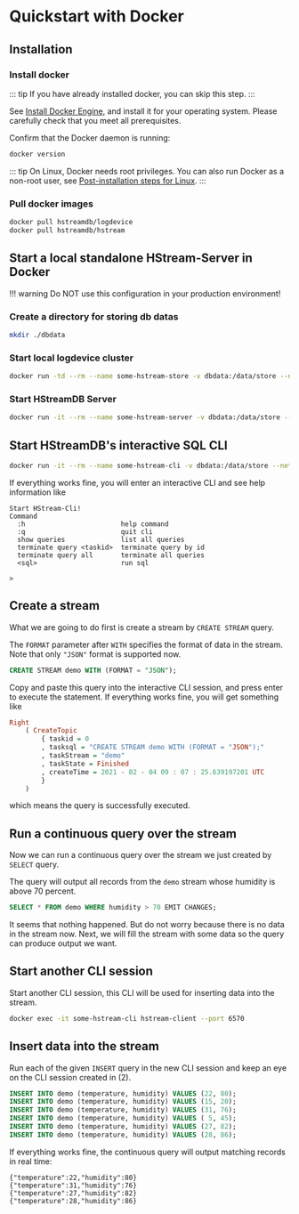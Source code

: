 # Quickstart with Docker

## Installation

### Install docker

::: tip
If you have already installed docker, you can skip this step.
:::

See [Install Docker Engine](https://docs.docker.com/engine/install/),
and install it for your operating system. Please carefully check that you
meet all prerequisites.

Confirm that the Docker daemon is running:

```sh
docker version
```

::: tip
On Linux, Docker needs root privileges. You can also run Docker as a non-root user, see [Post-installation steps for Linux](https://docs.docker.com/engine/install/linux-postinstall/#manage-docker-as-a-non-root-user).
:::

### Pull docker images

```sh
docker pull hstreamdb/logdevice
docker pull hstreamdb/hstream
```


## Start a local standalone HStream-Server in Docker

!!! warning
    Do NOT use this configuration in your production environment!

### Create a directory for storing db datas

```sh
mkdir ./dbdata
```

### Start local logdevice cluster

```sh
docker run -td --rm --name some-hstream-store -v dbdata:/data/store --network host hstreamdb/logdevice ld-dev-cluster --root /data/store --use-tcp
```

### Start HStreamDB Server

```sh
docker run -it --rm --name some-hstream-server -v dbdata:/data/store --network host hstreamdb/hstream hstream-server --port 6570 -l /data/store/logdevice.conf
```


## Start HStreamDB's interactive SQL CLI

```sh
docker run -it --rm --name some-hstream-cli -v dbdata:/data/store --network host hstreamdb/hstream hstream-client --port 6570
```

If everything works fine, you will enter an interactive CLI and see help information like

```
Start HStream-Cli!
Command
  :h                        help command
  :q                        quit cli
  show queries              list all queries
  terminate query <taskid>  terminate query by id
  terminate query all       terminate all queries
  <sql>                     run sql

>
```

## Create a stream

What we are going to do first is create a stream by `CREATE STREAM` query.

The `FORMAT` parameter after `WITH` specifies the format of data in the stream. Note that only `"JSON"` format is supported now.

```sql
CREATE STREAM demo WITH (FORMAT = "JSON");
```

Copy and paste this query into the interactive CLI session, and press enter to execute the statement. If everything works fine, you will get something like

```Haskell
Right
    ( CreateTopic
        { taskid = 0
        , tasksql = "CREATE STREAM demo WITH (FORMAT = "JSON");"
        , taskStream = "demo"
        , taskState = Finished
        , createTime = 2021 - 02 - 04 09 : 07 : 25.639197201 UTC
        }
    )
```
which means the query is successfully executed.


## Run a continuous query over the stream

Now we can run a continuous query over the stream we just created by `SELECT` query.

The query will output all records from the `demo` stream whose humidity is above 70 percent.

```sql
SELECT * FROM demo WHERE humidity > 70 EMIT CHANGES;
```

It seems that nothing happened. But do not worry because there is no data in the stream now. Next, we will fill the stream with some data so the query can produce output we want.


## Start another CLI session

Start another CLI session, this CLI will be used for inserting data into the stream.

```sh
docker exec -it some-hstream-cli hstream-client --port 6570
```

## Insert data into the stream

Run each of the given `INSERT` query in the new CLI session and keep an eye on the CLI session created in (2).

```sql
INSERT INTO demo (temperature, humidity) VALUES (22, 80);
INSERT INTO demo (temperature, humidity) VALUES (15, 20);
INSERT INTO demo (temperature, humidity) VALUES (31, 76);
INSERT INTO demo (temperature, humidity) VALUES ( 5, 45);
INSERT INTO demo (temperature, humidity) VALUES (27, 82);
INSERT INTO demo (temperature, humidity) VALUES (28, 86);
```

If everything works fine, the continuous query will output matching records in real time:

```
{"temperature":22,"humidity":80}
{"temperature":31,"humidity":76}
{"temperature":27,"humidity":82}
{"temperature":28,"humidity":86}
```

